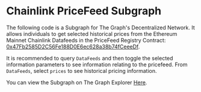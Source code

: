# Chainlink PriceFeed Subgraph

The following code is a Subgraph for The Graph's Decentralized Network. It allows individuals to get selected historical prices from the Ethereum Mainnet Chainlink Datafeeds in the PriceFeed Registry Contract: [0x47Fb2585D2C56Fe188D0E6ec628a38b74fCeeeDf](https://etherscan.io/address/0x47Fb2585D2C56Fe188D0E6ec628a38b74fCeeeDf).

It is recommended to query `DataFeeds` and then toggle the selected information parameters to see information relating to the pricefeed. 
From `DataFeeds`, select `prices` to see historical pricing information.

You can view the Subgraph on The Graph Explorer [Here](https://thegraph.com/explorer/subgraphs/Fi4Vo18y9yZLVdCttcSie1yeKrUaTTQb5Ndz64ZnYvU9?view=Overview&chain=mainnet).
